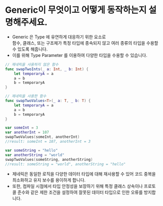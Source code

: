 # Generic이 무엇이고 어떻게 동작하는지 설명해주세요.

- Generic 은 Type 에 유연하게 대응하기 위한 요소로<br>
함수, 클래스, 또는 구조체가 특정 타입에 종속되지 않고 여러 종류의 타입을 수용할 수 있도록 해줍니다.
- 이를 위해 Type Parameter <T> 를 이용하여 다양한 타입을 수용할 수 있습니다.

```swift
// 제네릭을 사용하지 않은 함수
func swapTwoInts(_ a: Int, _ b: Int) {
    let temporaryA = a
    a = b
    b = temporaryA
}

// 제네릭을 사용한 함수
func swapTwoValues<T>(_ a: T, _ b: T) {
    let temporaryA = a
    a = b
    b = temporaryA
}

var someInt = 3
var anotherInt = 107
swapTwoValues(someInt, anotherInt)
//result: someInt = 107, anotherInt = 3

var someString = "hello"
var anotherString = "world"
swapTwoValues(someString, anotherString)
//result: someString = "world", anotherString = "hello"
```

- 제네릭은 동일한 로직을 다양한 데이터 타입에 대해 재사용할 수 있어 코드 중복을 최소화하고 유지 보수를 용이하게 합니다.
- 또한, 컴파일 시점에서 타입 안정성을 보장하기 위해 특정 클래스 상속이나 프로토콜 준수와 같은 제한 조건을 설정하여 잘못된 데이터 타입으로 인한 오류를 방지합니다.
